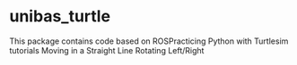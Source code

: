 # unibas_turtle
This package contains code based on ROSPracticing Python with Turtlesim tutorials  Moving in a Straight Line  Rotating Left/Right
